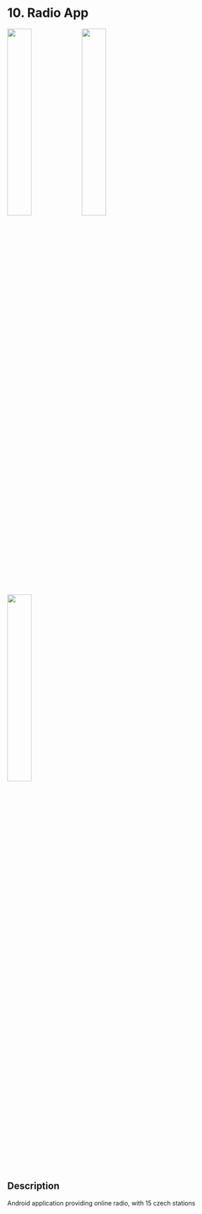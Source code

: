 # 10. Radio App

<div>
  <img src="https://user-images.githubusercontent.com/60322749/163790169-8a4a3444-b48b-4d38-b9af-ef022613ea84.png" width="33%" />
  <img src="https://user-images.githubusercontent.com/60322749/163790209-e7946444-569e-492f-a06d-5cedef4d8e90.png" width="33%" />
  <img src="https://user-images.githubusercontent.com/60322749/163790232-27a67ab7-1747-429d-80c6-487045959377.png" width="33%" />
</div> <br>

## Description
Android application providing online radio, with 15 czech stations <br> <br>
